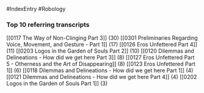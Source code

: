 #IndexEntry #Robology

### Top 10 referring transcripts
[[0117 The Way of Non-Clinging Part 3]] (30)
[[0301 Preliminaries Regarding Voice, Movement, and Gesture - Part 1]] (17)
[[0126 Eros Unfettered Part 4]] (11)
[[0203 Logos in the Garden of Souls Part 2]] (10)
[[0120 Dilemmas and Delineations - How did we get here Part 3]] (8)
[[0127 Eros Unfettered Part 5 - Otherness and the Art of Disappearing]] (8)
[[0123 Eros Unfettered Part 1]] (6)
[[0118 Dilemmas and Delineations - How did we get here Part 1]] (4)
[[0121 Dilemmas and Delineations - How did we get here Part 4]] (4)
[[0202 Logos in the Garden of Souls Part 1]] (3)

